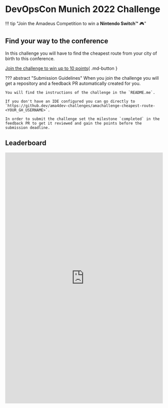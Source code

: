 # DevOpsCon Munich 2022 Challenge

!!! tip "Join the Amadeus Competition to win a **Nintendo Switch™** 🎮"

## Find your way to the conference

In this challenge you will have to find the cheapest route from your city of birth to this conference.

[Join the challenge to win up to 10 points](https://classroom.github.com/a/wuP2aiju){ .md-button }

??? abstract "Submission Guidelines"
    When you join the challenge you will get a repository and a feedback PR automatically created for you.
    
    You will find the instructions of the challenge in the `README.me`.

    If you don't have an IDE configured you can go directly to `https://github.dev/ama4dev-challenges/amachallenge-cheapest-route-<YOUR_GH_USERNAME>`.

    In order to submit the challenge set the milestone `completed` in the feedback PR to get it reviewed and gain the points before the submission deadline.

## Leaderboard

<iframe width="100%" height="800px" src="https://keepthescore.co/board/akayayjlgzr/" frameborder="0" allowfullscreen></iframe>
